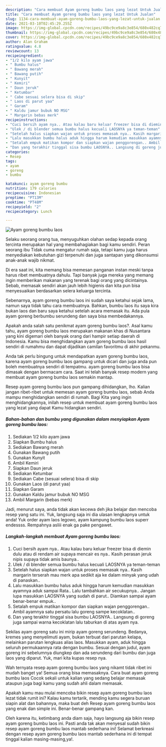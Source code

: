 ```yaml
---
description: "Cara membuat Ayam goreng bumbu laos yang lezat Untuk Jualan"
title: "Cara membuat Ayam goreng bumbu laos yang lezat Untuk Jualan"
slug: 1134-cara-membuat-ayam-goreng-bumbu-laos-yang-lezat-untuk-jualan
date: 2021-03-10T02:45:29.255Z
image: https://img-global.cpcdn.com/recipes/49bc9ce9a8c3e854/680x482cq70/ayam-goreng-bumbu-laos-foto-resep-utama.jpg
thumbnail: https://img-global.cpcdn.com/recipes/49bc9ce9a8c3e854/680x482cq70/ayam-goreng-bumbu-laos-foto-resep-utama.jpg
cover: https://img-global.cpcdn.com/recipes/49bc9ce9a8c3e854/680x482cq70/ayam-goreng-bumbu-laos-foto-resep-utama.jpg
author: Alan Graham
ratingvalue: 4.8
reviewcount: 13
recipeingredient:
- "1/2 kilo ayam jawa"
- " Bumbu halus"
- " Bawang merah"
- " Bawang putih"
- " Kunyit"
- " Kemiri"
- " Daun jeruk"
- " Ketumbar"
- " Cabe sesuai selera bisa di skip"
- " Laos di parut yaa"
- " Garam"
- " Kaldu jamur bubuk NO MSG"
- " Margarin bebas merk"
recipeinstructions:
- "Cuci bersih ayam nya.. Atau kalau baru keluar freezer bisa di diemin dulu atau di rendam air supaya mencair es nya.. Kasih perasan jeruk nipis supaya tidak amis baunya.."
- "Ulek / di blender semua bumbu halus kecuali LAOSNYA ya teman-teman"
- "Setelah halus siapkan wajan untuk proses memasak nya.. Kasih margarin terserah mau merk apa sedikit aja ke dalam minyak yang udah di panaskan.."
- "Lalu masukkan bumbu halus aduk hingga harum kemudian masukkan ayamnya aduk sampai Rata.. Lalu tambahkan air secukupnya.. Jangan lupa masukkan LAOSNYA yang sudah di parut.. Diamkan sampai ayam benar-benar empuk.."
- "Setalah empuk matikan kompor dan siapkan wajan penggorengan.. Ambil ayamnya satu persatu lalu goreng sampe kecoklatan.."
- "Dan yang terakhir tinggal sisa bumbu LAOSNYA.. Langsung di goreng juga sampai warna kecoklatan lalu taburkan di atas ayam nya."
categories:
- Resep
tags:
- ayam
- goreng
- bumbu

katakunci: ayam goreng bumbu 
nutrition: 179 calories
recipecuisine: Indonesian
preptime: "PT13M"
cooktime: "PT48M"
recipeyield: "2"
recipecategory: Lunch

---
```



![Ayam goreng bumbu laos](https://img-global.cpcdn.com/recipes/49bc9ce9a8c3e854/680x482cq70/ayam-goreng-bumbu-laos-foto-resep-utama.jpg)

Selaku seorang orang tua, menyuguhkan olahan sedap kepada orang tercinta merupakan hal yang membahagiakan bagi kamu sendiri. Peran seorang ibu Tidak cuma mengatur rumah saja, tetapi kamu juga harus menyediakan kebutuhan gizi terpenuhi dan juga santapan yang dikonsumsi anak-anak wajib nikmat.

Di era  saat ini, kita memang bisa memesan panganan instan meski tanpa harus ribet membuatnya dahulu. Tapi banyak juga mereka yang memang ingin memberikan makanan yang terenak bagi orang yang dicintainya. Sebab, memasak sendiri akan jauh lebih higienis dan kita pun bisa menyesuaikan berdasarkan selera keluarga tercinta. 

Sebenarnya, ayam goreng bumbu laos ini sudah saya ketahui sejak lama, namun saya tidak tahu cara membuatnya. Bahkan, bumbu laos itu saya kira bukan laos dan baru saya ketahui setelah acara memasak itu. Ada pula ayam goreng berbumbu serundeng dan saya bisa membedakannya.

Apakah anda salah satu penikmat ayam goreng bumbu laos?. Asal kamu tahu, ayam goreng bumbu laos merupakan makanan khas di Nusantara yang kini digemari oleh banyak orang dari hampir setiap daerah di Indonesia. Kamu bisa menghidangkan ayam goreng bumbu laos hasil sendiri di rumahmu dan dapat dijadikan camilan favoritmu di akhir pekanmu.

Anda tak perlu bingung untuk mendapatkan ayam goreng bumbu laos, karena ayam goreng bumbu laos gampang untuk dicari dan juga anda pun boleh membuatnya sendiri di tempatmu. ayam goreng bumbu laos bisa dimasak dengan bermacam cara. Saat ini telah banyak resep modern yang membuat ayam goreng bumbu laos semakin mantap.

Resep ayam goreng bumbu laos pun gampang dihidangkan, lho. Kalian jangan ribet-ribet untuk memesan ayam goreng bumbu laos, sebab Anda mampu menghidangkan sendiri di rumah. Bagi Kita yang ingin menghidangkannya, inilah resep untuk membuat ayam goreng bumbu laos yang lezat yang dapat Kamu hidangkan sendiri.

<!--inarticleads1-->

##### Bahan-bahan dan bumbu yang digunakan dalam menyiapkan Ayam goreng bumbu laos:

1. Sediakan 1/2 kilo ayam jawa
1. Siapkan  Bumbu halus
1. Sediakan  Bawang merah
1. Gunakan  Bawang putih
1. Gunakan  Kunyit
1. Ambil  Kemiri
1. Siapkan  Daun jeruk
1. Sediakan  Ketumbar
1. Sediakan  Cabe (sesuai selera) bisa di skip
1. Gunakan  Laos (di parut yaa)
1. Siapkan  Garam
1. Gunakan  Kaldu jamur bubuk NO MSG
1. Ambil  Margarin (bebas merk)


Jadi, menurut saya, anda tidak akan kecewa deh jika belajar dan mencoba resep yang satu ini. Yuk, langsung saja ini dia ulasan lengkapnya untuk anda! Yuk order ayam laos legowo, ayam kampung bumbu laos superr endessss. Rempahnya asliii enak ga pake pengawet. 

<!--inarticleads2-->

##### Langkah-langkah membuat Ayam goreng bumbu laos:

1. Cuci bersih ayam nya.. Atau kalau baru keluar freezer bisa di diemin dulu atau di rendam air supaya mencair es nya.. Kasih perasan jeruk nipis supaya tidak amis baunya..
1. Ulek / di blender semua bumbu halus kecuali LAOSNYA ya teman-teman
1. Setelah halus siapkan wajan untuk proses memasak nya.. Kasih margarin terserah mau merk apa sedikit aja ke dalam minyak yang udah di panaskan..
1. Lalu masukkan bumbu halus aduk hingga harum kemudian masukkan ayamnya aduk sampai Rata.. Lalu tambahkan air secukupnya.. Jangan lupa masukkan LAOSNYA yang sudah di parut.. Diamkan sampai ayam benar-benar empuk..
1. Setalah empuk matikan kompor dan siapkan wajan penggorengan.. Ambil ayamnya satu persatu lalu goreng sampe kecoklatan..
1. Dan yang terakhir tinggal sisa bumbu LAOSNYA.. Langsung di goreng juga sampai warna kecoklatan lalu taburkan di atas ayam nya.


Sekilas ayam goreng satu ini mirip ayam goreng serundeng. Bedanya, kremes yang menyelimuti ayam, bukan terbuat dari parutan kelapa, melainkan parutan lengkuas alias laos. Masukkan ayam, aduk hingga seluruh permukaannya rata dengan bumbu. Sesuai dengan judul, ayam goreng ini sebelumnya diungkep dan ada serundeng dari bumbu dan juga laos yang diparut. Yuk, mari kita kupas resep nya. 

Wah ternyata resep ayam goreng bumbu laos yang nikamt tidak ribet ini mudah banget ya! Semua orang bisa memasaknya. Cara buat ayam goreng bumbu laos Cocok sekali untuk kalian yang sedang belajar memasak ataupun juga bagi kamu yang sudah ahli dalam memasak.

Apakah kamu mau mulai mencoba bikin resep ayam goreng bumbu laos lezat tidak rumit ini? Kalau kamu tertarik, mending kamu segera buruan siapin alat dan bahannya, maka buat deh Resep ayam goreng bumbu laos yang enak dan simple ini. Benar-benar gampang kan. 

Oleh karena itu, ketimbang anda diam saja, hayo langsung aja bikin resep ayam goreng bumbu laos ini. Pasti anda tak akan menyesal sudah bikin resep ayam goreng bumbu laos mantab sederhana ini! Selamat berkreasi dengan resep ayam goreng bumbu laos mantab sederhana ini di tempat tinggal kalian masing-masing,ya!.

